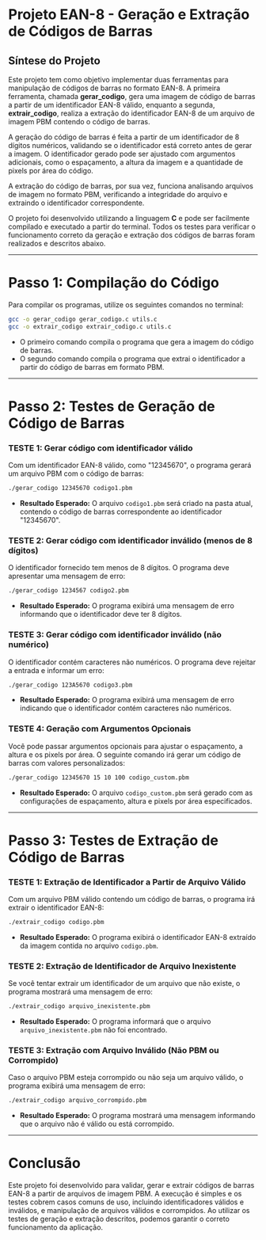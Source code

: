 # **Projeto EAN-8 - Geração e Extração de Códigos de Barras**

## **Síntese do Projeto**

Este projeto tem como objetivo implementar duas ferramentas para manipulação de códigos de barras no formato EAN-8. A primeira ferramenta, chamada **gerar_codigo**, gera uma imagem de código de barras a partir de um identificador EAN-8 válido, enquanto a segunda, **extrair_codigo**, realiza a extração do identificador EAN-8 de um arquivo de imagem PBM contendo o código de barras.

A geração do código de barras é feita a partir de um identificador de 8 dígitos numéricos, validando se o identificador está correto antes de gerar a imagem. O identificador gerado pode ser ajustado com argumentos adicionais, como o espaçamento, a altura da imagem e a quantidade de pixels por área do código.

A extração do código de barras, por sua vez, funciona analisando arquivos de imagem no formato PBM, verificando a integridade do arquivo e extraindo o identificador correspondente.

O projeto foi desenvolvido utilizando a linguagem **C** e pode ser facilmente compilado e executado a partir do terminal. Todos os testes para verificar o funcionamento correto da geração e extração dos códigos de barras foram realizados e descritos abaixo.

---

# **Passo 1: Compilação do Código**

Para compilar os programas, utilize os seguintes comandos no terminal:

```bash
gcc -o gerar_codigo gerar_codigo.c utils.c
gcc -o extrair_codigo extrair_codigo.c utils.c
```

- O primeiro comando compila o programa que gera a imagem do código de barras.
- O segundo comando compila o programa que extrai o identificador a partir do código de barras em formato PBM.

---

# **Passo 2: Testes de Geração de Código de Barras**

### **TESTE 1: Gerar código com identificador válido**

Com um identificador EAN-8 válido, como "12345670", o programa gerará um arquivo PBM com o código de barras:

```bash
./gerar_codigo 12345670 codigo1.pbm
```

- **Resultado Esperado:** O arquivo `codigo1.pbm` será criado na pasta atual, contendo o código de barras correspondente ao identificador "12345670".

### **TESTE 2: Gerar código com identificador inválido (menos de 8 dígitos)**

O identificador fornecido tem menos de 8 dígitos. O programa deve apresentar uma mensagem de erro:

```bash
./gerar_codigo 1234567 codigo2.pbm
```

- **Resultado Esperado:** O programa exibirá uma mensagem de erro informando que o identificador deve ter 8 dígitos.

### **TESTE 3: Gerar código com identificador inválido (não numérico)**

O identificador contém caracteres não numéricos. O programa deve rejeitar a entrada e informar um erro:

```bash
./gerar_codigo 123A5670 codigo3.pbm
```

- **Resultado Esperado:** O programa exibirá uma mensagem de erro indicando que o identificador contém caracteres não numéricos.

### **TESTE 4: Geração com Argumentos Opcionais**

Você pode passar argumentos opcionais para ajustar o espaçamento, a altura e os pixels por área. O seguinte comando irá gerar um código de barras com valores personalizados:

```bash
./gerar_codigo 12345670 15 10 100 codigo_custom.pbm
```

- **Resultado Esperado:** O arquivo `codigo_custom.pbm` será gerado com as configurações de espaçamento, altura e pixels por área especificados.

---

# **Passo 3: Testes de Extração de Código de Barras**

### **TESTE 1: Extração de Identificador a Partir de Arquivo Válido**

Com um arquivo PBM válido contendo um código de barras, o programa irá extrair o identificador EAN-8:

```bash
./extrair_codigo codigo.pbm
```

- **Resultado Esperado:** O programa exibirá o identificador EAN-8 extraído da imagem contida no arquivo `codigo.pbm`.

### **TESTE 2: Extração de Identificador de Arquivo Inexistente**

Se você tentar extrair um identificador de um arquivo que não existe, o programa mostrará uma mensagem de erro:

```bash
./extrair_codigo arquivo_inexistente.pbm
```

- **Resultado Esperado:** O programa informará que o arquivo `arquivo_inexistente.pbm` não foi encontrado.

### **TESTE 3: Extração com Arquivo Inválido (Não PBM ou Corrompido)**

Caso o arquivo PBM esteja corrompido ou não seja um arquivo válido, o programa exibirá uma mensagem de erro:

```bash
./extrair_codigo arquivo_corrompido.pbm
```

- **Resultado Esperado:** O programa mostrará uma mensagem informando que o arquivo não é válido ou está corrompido.

---

# **Conclusão**

Este projeto foi desenvolvido para validar, gerar e extrair códigos de barras EAN-8 a partir de arquivos de imagem PBM. A execução é simples e os testes cobrem casos comuns de uso, incluindo identificadores válidos e inválidos, e manipulação de arquivos válidos e corrompidos. Ao utilizar os testes de geração e extração descritos, podemos garantir o correto funcionamento da aplicação.
